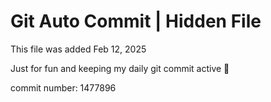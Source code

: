 # Git Auto Commit | Hidden File

This file was added Feb 12, 2025

Just for fun and keeping my daily git commit active 🤪

commit number: 1477896

